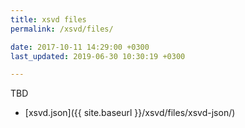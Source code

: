 ```yaml
---
title: xsvd files
permalink: /xsvd/files/

date: 2017-10-11 14:29:00 +0300
last_updated: 2019-06-30 10:30:19 +0300

---
```


TBD

* [xsvd.json]({{ site.baseurl }}/xsvd/files/xsvd-json/)
